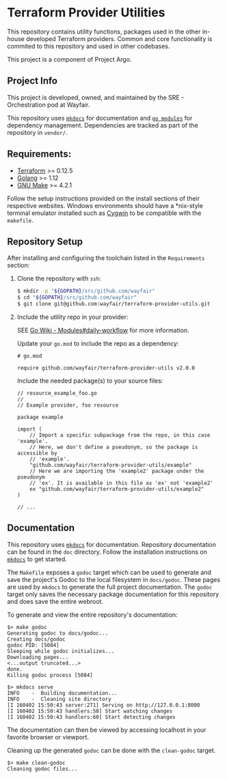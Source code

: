 # Terraform Provider Utilities

This repository contains utility functions, packages used in the other
in-house developed Terraform providers. Common and core functionality is
commited to this repository and used in other codebases.

This project is a component of Project Argo.

## Project Info

This project is developed, owned, and maintained by the SRE - Orchestration
pod at Wayfair.

This repository uses [`mkdocs`](https://www.mkdocs.org/) for documentation
and [`go modules`](https://github.com/golang/go/wiki/Modules) for dependency management.
Dependencies are tracked as part of the repository in `vendor/`.

## Requirements:

- [Terraform](https://www.terraform.io/downloads.html) >= 0.12.5
- [Golang](https://golang.org/doc/install) >= 1.12
- [GNU Make](https://www.gnu.org/software/make/) >= 4.2.1

Follow the setup instructions provided on the install sections of their
respective websites. Windows environments should have a \*nix-style terminal
emulator installed such as [Cygwin](https://www.cygwin.com/) to be compatible
with the `makefile`.

## Repository Setup

After installing and configuring the toolchain listed in the `Requirements`
section:

1. Clone the repository with `ssh`:

    ```sh
    $ mkdir -p "${GOPATH}/src/github.com/wayfair"
    $ cd "${GOPATH}/src/github.com/wayfair"
    $ git clone git@github.com:wayfair/terraform-provider-utils.git
    ```

2. Include the utility repo in your provider:

    SEE [Go Wiki - Modules#daily-workflow](https://github.com/golang/go/wiki/Modules#daily-workflow)
    for more information.

    Update your `go.mod` to include the repo as a dependency:

    ```
    # go.mod

    require github.com/wayfair/terraform-provider-utils v2.0.0
    ```

    Include the needed package(s) to your source files:

    ```
    // resource_example_foo.go
    //
    // Example provider, foo resource

    package example

    import (
        // Import a specific subpackage from the repo, in this case 'example'.
        // Here, we don't define a pseudonym, so the package is accessible by
        // 'example'.
        "github.com/wayfair/terraform-provider-utils/example"
        // Here we are importing the 'example2' package under the pseudonym
        // 'ex'. It is available in this file as 'ex' not 'example2'
        ex "github.com/wayfair/terraform-provider-utils/example2"
    )

    // ...
    ```

## Documentation

This repository uses [`mkdocs`](https://www.mkdocs.org/) for documentation.
Repository documentation can be found in the `doc` directory. Follow the
installation instructions on [`mkdocs`](https://www.mkdocs.org/#installation)
to get started.

The `Makefile` exposes a `godoc` target which can be used to generate and save
the project's Godoc to the local filesystem in `docs/godoc`. These pages are
used by `mkdocs` to generate the full project documentation. The `godoc` target
only saves the necessary package documentation for this repository and does
save the entire webroot.

To generate and view the entire repository's documentation:

```
$> make godoc
Generating godoc to docs/godoc...
Creating docs/godoc
godoc PID: [5084]
Sleeping while godoc initializes...
Downloading pages...
<...output truncated...>
done.
Killing godoc process [5084]

$> mkdocs serve
INFO    -  Building documentation...
INFO    -  Cleaning site directory
[I 160402 15:50:43 server:271] Serving on http://127.0.0.1:8000
[I 160402 15:50:43 handlers:58] Start watching changes
[I 160402 15:50:43 handlers:60] Start detecting changes
```

The documentation can then be viewed by accessing localhost in your favorite
browser or viewport.

Cleaning up the generated `godoc` can be done with the `clean-godoc` target.

```
$> make clean-godoc
Cleaning godoc files...
```
